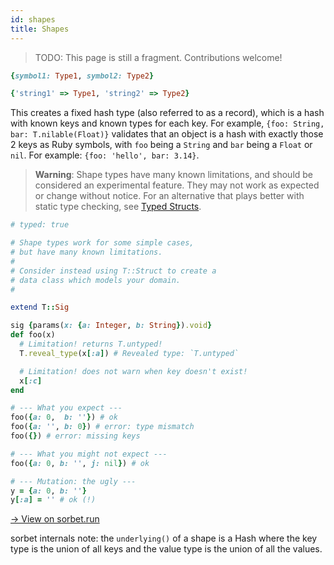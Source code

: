 ```yaml
---
id: shapes
title: Shapes
---
```


> TODO: This page is still a fragment. Contributions welcome!

```ruby
{symbol1: Type1, symbol2: Type2}

{'string1' => Type1, 'string2' => Type2}
```

This creates a fixed hash type (also referred to as a record), which is a hash
with known keys and known types for each key. For example,
`{foo: String, bar: T.nilable(Float)}` validates that an object is a hash with
exactly those 2 keys as Ruby symbols, with `foo` being a `String` and `bar`
being a `Float` or `nil`. For example: `{foo: 'hello', bar: 3.14}`.

> **Warning**: Shape types have many known limitations, and should be considered
> an experimental feature. They may not work as expected or change without
> notice. For an alternative that plays better with static type checking, see
> [Typed Structs](tstruct.md).

```ruby
# typed: true

# Shape types work for some simple cases,
# but have many known limitations.
#
# Consider instead using T::Struct to create a
# data class which models your domain.
#

extend T::Sig

sig {params(x: {a: Integer, b: String}).void}
def foo(x)
  # Limitation! returns T.untyped!
  T.reveal_type(x[:a]) # Revealed type: `T.untyped`

  # Limitation! does not warn when key doesn't exist!
  x[:c]
end

# --- What you expect ---
foo({a: 0,  b: ''}) # ok
foo({a: '', b: 0}) # error: type mismatch
foo({}) # error: missing keys

# --- What you might not expect ---
foo({a: 0, b: '', j: nil}) # ok

# --- Mutation: the ugly ---
y = {a: 0, b: ''}
y[:a] = '' # ok (!)
```

<a href="https://sorbet.run/#%23%20typed%3A%20true%0A%0A%23%20Shape%20types%20work%20for%20some%20simple%20cases%2C%0A%23%20but%20have%20many%20known%20limitations.%0A%23%0A%23%20Consider%20instead%20using%20T%3A%3AProps%20%2F%20T%3A%3AStruct%20to%20create%20a%0A%23%20data%20class%20which%20models%20your%20domain.%0A%23%0A%0Aextend%20T%3A%3ASig%0A%0Asig%20%7Bparams%28x%3A%20%7Ba%3A%20Integer%2C%20b%3A%20String%7D%29.void%7D%0Adef%20foo%28x%29%0A%20%20%23%20Limitation!%20returns%20T.untyped!%0A%20%20T.reveal_type%28x%5B%3Aa%5D%29%20%23%20Revealed%20type%3A%20%60T.untyped%60%0A%0A%20%20%23%20Limitation!%20does%20not%20warn%20when%20key%20doesn't%20exist!%0A%20%20x%5B%3Ac%5D%0Aend%0A%0A%23%20---%20What%20you%20expect%20---%0Afoo%28%7Ba%3A%200%2C%20%20b%3A%20''%7D%29%20%23%20ok%0Afoo%28%7Ba%3A%20''%2C%20b%3A%200%7D%29%20%23%20error%3A%20type%20mismatch%0Afoo%28%7B%7D%29%20%23%20error%3A%20missing%20keys%0A%0A%23%20---%20What%20you%20might%20not%20expect%20---%0Afoo%28%7Ba%3A%200%2C%20b%3A%20''%2C%20j%3A%20nil%7D%29%20%23%20ok%0A%0A%23%20---%20Mutation%3A%20the%20ugly%20---%0Ay%20%3D%20%7Ba%3A%200%2C%20b%3A%20''%7D%0Ay%5B%3Aa%5D%20%3D%20''%20%23%20ok%20%28!%29%0A">
  → View on sorbet.run
</a>

sorbet internals note: the `underlying()` of a shape is a Hash where the key
type is the union of all keys and the value type is the union of all the values.
